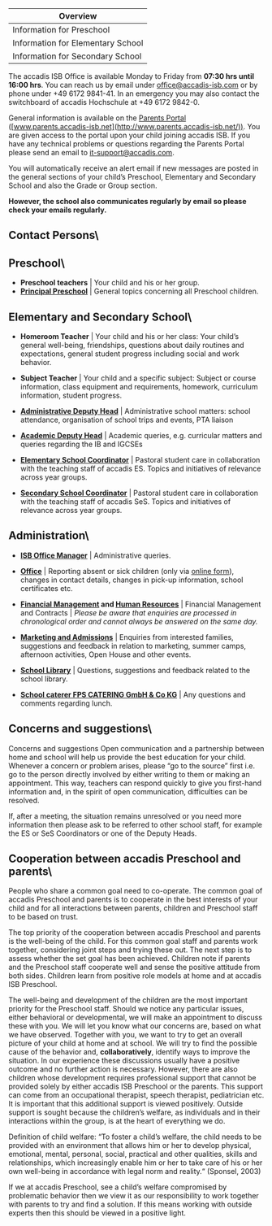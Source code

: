 | Overview |
| --- |
| Information for Preschool | yes |
| Information for Elementary School | yes |
| Information for Secondary School | yes |

The accadis ISB Office is available Monday to Friday from **07:30 hrs until 16:00 hrs**. You can reach us by email under [office@accadis-isb.com](mailto:office@accadis-isb.com) or by phone under +49 6172 9841-41. In an emergency you may also contact the switchboard of accadis Hochschule at +49 6172 9842-0.

General information is available on the [Parents Portal](/ISB-Eltern-wiki/en/Parents_Portal "Parents Portal") ([www.parents.accadis-isb.net](http://www.parents.accadis-isb.net/)). You are given access to the portal upon your child joining accadis ISB. If you have any technical problems or questions regarding the Parents Portal please send an email to [it-support@accadis.com](mailto:it-support@accadis.com).

You will automatically receive an alert email if new messages are posted in the general sections of your child’s Preschool, Elementary and Secondary School and also the Grade or Group section.

**However, the school also communicates regularly by email so please check your emails regularly.**

## Contact Persons\ 

## Preschool\ 

-   **Preschool teachers** | Your child and his or her group.
-   **[Principal Preschool](/ISB-Eltern-wiki/en/Role:Principal_Preschool "Role:Principal Preschool")** | General topics concerning all Preschool children.

## Elementary and Secondary School\ 

-   **Homeroom Teacher** | Your child and his or her class: Your child’s general well-being, friendships, questions about daily routines and expectations, general student progress including social and work behavior.

-   **Subject Teacher** | Your child and a specific subject: Subject or course information, class equipment and requirements, homework, curriculum information, student progress.

-   **[Administrative Deputy Head](/ISB-Eltern-wiki/en/Role:Administrative_Deputy_Head "Role:Administrative Deputy Head")** | Administrative school matters: school attendance, organisation of school trips and events, PTA liaison

-   **[Academic Deputy Head](/ISB-Eltern-wiki/en/Role:Academic_Deputy_Head "Role:Academic Deputy Head")** | Academic queries, e.g. curricular matters and queries regarding the IB and IGCSEs

-   **[Elementary School Coordinator](/ISB-Eltern-wiki/en/Role:Elementary_School_Coordinator "Role:Elementary School Coordinator")** | Pastoral student care in collaboration with the teaching staff of accadis ES. Topics and initiatives of relevance across year groups.

-   **[Secondary School Coordinator](/ISB-Eltern-wiki/en/Role:Secondary_School_Coordinator "Role:Secondary School Coordinator")** | Pastoral student care in collaboration with the teaching staff of accadis SeS. Topics and initiatives of relevance across year groups.

## Administration\ 

-   **[ISB Office Manager](/ISB-Eltern-wiki/en/Department:Office "Department:Office")** | Administrative queries.

-   **[Office](/ISB-Eltern-wiki/en/Department:Office "Department:Office")** | Reporting absent or sick children (only via [online form](http://accadis.eu/student-absences)), changes in contact details, changes in pick-up information, school certificates etc.

-   **[Financial Management](/ISB-Eltern-wiki/en/Department:Financial_Management "Department:Financial Management") and [Human Resources](/ISB-Eltern-wiki/en/Department:Human_Resources "Department:Human Resources")** | Financial Management and Contracts | _Please be aware that enquiries are processed in chronological order and cannot always be answered on the same day._

-   **[Marketing and Admissions](/ISB-Eltern-wiki/en/Department:Marketing_and_Admissions "Department:Marketing and Admissions")** | Enquiries from interested families, suggestions and feedback in relation to marketing, summer camps, afternoon activities, Open House and other events.

-   **[School Library](/ISB-Eltern-wiki/en/Books,_Learning_Materials_and_Library "Books, Learning Materials and Library")** | Questions, suggestions and feedback related to the school library.

-   **[School caterer FPS CATERING GmbH & Co KG](mailto:team-schulekita@fps-catering.de)** | Any questions and comments regarding lunch.

## Concerns and suggestions\ 

Concerns and suggestions Open communication and a partnership between home and school will help us provide the best education for your child. Whenever a concern or problem arises, please “go to the source” first i.e. go to the person directly involved by either writing to them or making an appointment. This way, teachers can respond quickly to give you first-hand information and, in the spirit of open communication, difficulties can be resolved.

If, after a meeting, the situation remains unresolved or you need more information then please ask to be referred to other school staff, for example the ES or SeS Coordinators or one of the Deputy Heads.

## Cooperation between accadis Preschool and parents\ 

People who share a common goal need to co-operate. The common goal of accadis Preschool and parents is to cooperate in the best interests of your child and for all interactions between parents, children and Preschool staff to be based on trust.

The top priority of the cooperation between accadis Preschool and parents is the well-being of the child. For this common goal staff and parents work together, considering joint steps and trying these out. The next step is to assess whether the set goal has been achieved. Children note if parents and the Preschool staff cooperate well and sense the positive attitude from both sides. Children learn from positive role models at home and at accadis ISB Preschool.

The well-being and development of the children are the most important priority for the Preschool staff. Should we notice any particular issues, either behavioral or developmental, we will make an appointment to discuss these with you. We will let you know what our concerns are, based on what we have observed. Together with you, we want to try to get an overall picture of your child at home and at school. We will try to find the possible cause of the behavior and, **collaboratively**, identify ways to improve the situation. In our experience these discussions usually have a positive outcome and no further action is necessary. However, there are also children whose development requires professional support that cannot be provided solely by either accadis ISB Preschool or the parents. This support can come from an occupational therapist, speech therapist, pediatrician etc. It is important that this additional support is viewed positively. Outside support is sought because the children’s welfare, as individuals and in their interactions within the group, is at the heart of everything we do.

Definition of child welfare: “To foster a child’s welfare, the child needs to be provided with an environment that allows him or her to develop physical, emotional, mental, personal, social, practical and other qualities, skills and relationships, which increasingly enable him or her to take care of his or her own well-being in accordance with legal norm and reality.“ (Sponsel, 2003)

If we at accadis Preschool, see a child’s welfare compromised by problematic behavior then we view it as our responsibility to work together with parents to try and find a solution. If this means working with outside experts then this should be viewed in a positive light.